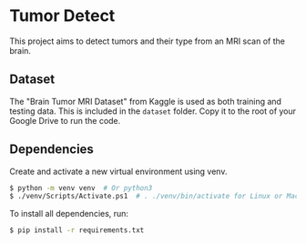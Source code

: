 # Tumor Detect

This project aims to detect tumors and their type from an MRI scan of the brain.

## Dataset

The "Brain Tumor MRI Dataset" from Kaggle is used as both training and testing data. This is included in the `dataset` folder. Copy it to the root of your Google Drive to run the code.

## Dependencies

Create and activate a new virtual environment using venv.

```sh
$ python -m venv venv  # Or python3
$ ./venv/Scripts/Activate.ps1  # . ./venv/bin/activate for Linux or Mac
```

To install all dependencies, run:

```sh
$ pip install -r requirements.txt
```
